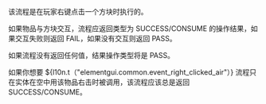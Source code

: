 该流程是在玩家右键点击一个方块时执行的。

如果物品与方块交互，流程应返回类型为 SUCCESS/CONSUME 的操作结果，如果交互失败则返回 FAIL，如果没有交互则返回 PASS。

如果流程没有返回任何值，结果操作类型将是 PASS。

如果你想要 ${l10n.t（"elementgui.common.event_right_clicked_air"）} 流程只在实体在空中用该物品右击时被调用，该流程应该总是返回 SUCCESS/CONSUME。